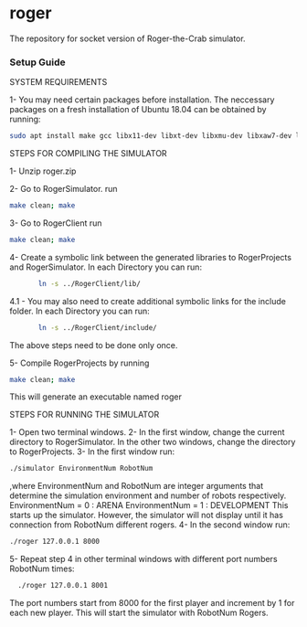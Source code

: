 # roger #

The repository for socket version of Roger-the-Crab simulator.


### Setup Guide

SYSTEM REQUIREMENTS

1- You may need certain packages before installation. The neccessary packages on
   a fresh installation of Ubuntu 18.04 can be obtained by running:
```bash
sudo apt install make gcc libx11-dev libxt-dev libxmu-dev libxaw7-dev libgsl-dev
```

STEPS FOR COMPILING THE SIMULATOR

1- Unzip roger.zip

2- Go to RogerSimulator. run
```bash
make clean; make
```

3- Go to RogerClient run
```bash
make clean; make
```

4- Create a symbolic link between the generated libraries to RogerProjects and RogerSimulator. In each Directory you can run:
```bash
       ln -s ../RogerClient/lib/
```

4.1 - You may also need to create additional symbolic links for the include folder. In each Directory you can run:
```bash
       ln -s ../RogerClient/include/
```

The above steps need to be done only once.

5- Compile RogerProjects by running
```bash
make clean; make
```

This will generate an executable named roger

STEPS FOR RUNNING THE SIMULATOR

1- Open two terminal windows.
2- In the first window, change the current directory to RogerSimulator. In the other two windows, change the directory to RogerProjects.
3- In the first window run:
```bash
./simulator EnvironmentNum RobotNum
```
  ,where EnvironmentNum and RobotNum are integer arguments that determine the
  simulation environment and number of robots respectively.
  EnvironmentNum = 0 : ARENA
  EnvironmentNum = 1 : DEVELOPMENT
    This starts up the simulator. However, the simulator will not display until it has connection from RobotNum different rogers.
4- In the second window run:
```bash
./roger 127.0.0.1 8000
```
5- Repeat step 4 in other terminal windows with different port numbers RobotNum times:
```bash
  ./roger 127.0.0.1 8001
```

The port numbers start from 8000 for the first player and increment by 1 for each new
player. This will start the simulator with RobotNum Rogers.

